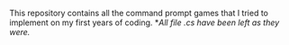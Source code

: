 This repository contains all the command prompt games that I tried to implement on my first years of coding. **All file *.cs have been left as they were.**